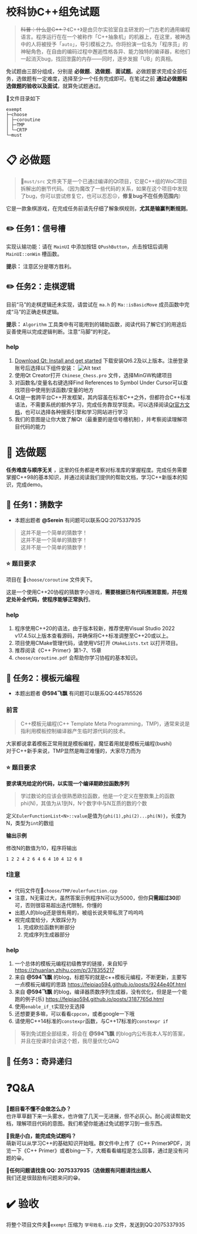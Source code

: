 # 校科协C++组免试题

> ~~科普：什么是C++？~~《C++》是由贝尔实验室自主研发的一门古老的通用编程语言。程序运行在在一个被称作「C++抽象机」的机器上，在这里，被神选中的人将被授予「`auto`」，导引模板之力。你将扮演一位名为「程序员」的神秘角色，在自由的编码过程中邂逅性格各异、能力独特的编译器，和他们一起消灭bug，找回泄露的内存——同时，逐步发掘「UB」的真相。

免试题由三部分组成，分别是 **必做题**、**选做题**、**面试题**。必做题要求完成全部任务，选做题有一定难度，选择至少一个任务完成即可。在笔试之前 **通过必做题和选做题的验收以及面试**，就算免试题通过。

📂文件目录如下

```
exempt
├─choose
│ ├─coroutine
│ ├─TMP
│ └─CRTP
└─must
```

# 📋 必做题

> 📂`must/src` 文件夹下是一个已通过编译的Qt项目，它是C++组的WoC项目拆解出的删节代码。（因为魔改了一些代码的关系，如果在这个项目中发现了bug，你可以尝试修复它，也可以忍忍😖，**修复bug不在任务范围内**）

它是一款象棋游戏，在完成任务前请先仔细了解象棋规则，**尤其是输赢判断规则**。

## ✏️ 任务1：信号槽

实现认输功能：请在 `MainUI` 中添加按钮 `QPushButton`，点击按钮后调用 `MainUI::onWin` 槽函数。
 
**提示：** 注意区分是哪方胜利。

## ✏️ ️️️️任务2：️走棋逻辑

目前“马”的走棋逻辑还未实现，请尝试在 `ma.h` 的 `Ma::isBasicMove` 成员函数中完成“马”的正确走棋逻辑。

**提示：** `Algorithm` 工具类中有可能用到的辅助函数，阅读代码了解它们的用途后妥善使用以完成逻辑判断。注意“马脚”的判定。

### help

1. [Download Qt: Install and get started](https://www.qt.io/download-thank-you) 下载安装Qt6.2及以上版本。注册登录账号后选择以下组件安装：
![Alt text](image-1.png)
1. 使用Qt Creator打开 `Chinese_Chess.pro` 文件，选择MinGW构建项目
2. 对函数名/变量名右键选择Find References to Symbol Under Cursor可以查找项目中使用到该函数/变量的地方
3. Qt是一套跨平台C++开发框架，其内容虽在标准C++之外，但都符合C++标准语法，不需要系统的额外学习，完成任务靠现学现卖。可以选择阅读[Qt官方文档](https://doc.qt.io)，也可以选择各种搜索引擎和学习网站进行学习
4. 我们的意图是让你大致了解Qt（最重要的是信号槽机制），并考察阅读理解项目代码的能力

# 📒 选做题

**任务难度与顺序无关** ，这里的任务都是考察对标准库的掌握程度。完成任务需要掌握C++98的基本知识，并通过阅读我们提供的帮助文档，学习C++新版本的知识，完成demo。

## 📌 任务1：猜数字

* 本题出题者 **@Serein** 有问题可以联系QQ:2075337935

> 这并不是一个简单的猜数字！  
> 这并不是一个简单的猜数字！  
> 这并不是一个简单的猜数字！

### ⭐ 题目要求

项目在 📂`choose/coroutine` 文件夹下。

这是一个使用C++20协程的猜数字小游戏，**需要根据已有代码推测意图，并在规定处补全代码，使程序能够正常执行**。

### help

1. 程序使用C++20的语法，由于版本较新，推荐使用Visual Studio 2022 v17.4.5以上版本查看源码，并确保将C++标准调整至C++20或以上。
2. 项目使用CMake管理代码，请使用VS打开 `CMakeLists.txt` 以打开项目。
3. 推荐阅读《C++ Primer》第1-7、15章
4. `choose/coroutine.pdf` 会帮助你学习协程的基本知识。

## 📌 任务2：模板元编程
- 本题出题者 **@594飞飘** 有问题可以联系QQ:445785526

### 前言
>C++模板元编程(C++ Template Meta Programming，TMP)，通常来说是指利用模板控制编译器产生临时源代码的技术。

大家都说拿着模板正常用就是模板编程，魔怔着用就是模板元编程(bushi)  
对于C++新手来说，TMP显然是晦涩难懂的，大家尽力而为

### ⭐ 题目要求

**要求填充给定的代码，以实现一个编译期欧拉函数序列**

>学过数论的应该会很熟悉欧拉函数，他是一个定义在整数集上的函数phi(N)，其值为从1到N，N个数字中与N互质的数的个数

定义`EulerFunctionList<N>::value`是值为`{phi(1),phi(2)...phi(N)}`，长度为N，类型为`int`的数组

**输出示例**

修改N的数值为10，程序将输出
```
1 2 2 4 2 6 4 6 4 10 4 12 6 8
```

### ❗注意
- 代码文件在📂`choose/TMP/eulerfunction.cpp`
- 注意，N无需过大，虽然答案示例程序N可以为5000，但你**只需超过30**即可，否则很容易超出迭代限制，你懂的 
- 出题人的blog还是很有用的，被组长说夹带私货了呜呜呜
- 视完成度给分，大致踩分为
    1. 完成欧拉函数判断部分
    2. 完成序列生成器部分

### help

1. 一个总体的模板元编程初级教学的链接，来自知乎 https://zhuanlan.zhihu.com/p/378355217
2. 来自 **@594飞飘** 的blog，标题写的就是c++模板元编程，不断更新，主要写一点模板元编程的思路 https://feipiao594.github.io/posts/9244e40f.html
3. 来自 **@594飞飘** 的blog，编译器质数序列生成器，没有优化，但是是一个能跑的例子(乐) https://feipiao594.github.io/posts/3187765d.html
4. 使用`enable_if_t`实现分支选择
5. 还想要更多嘛，可以看看`cppcon`，或者google一下哦
6. 请使用C++14标准的`constexpr`函数，与C++17标准的`constexpr if`

>等到免试题全部结束，将会在 **@594飞飘** 的blog内公布我本人写的答案，并且在授课时会讲这个题，我尽量优化QAQ

## 📌 任务3：奇异递归



# ❓Q&A

🔹**题目看不懂不会做怎么办？**  
也许草草翻下来一头雾水，也许做了几天一无进展，但不必灰心。耐心阅读帮助文档，理解项目代码的意图。我们希望你能通过免试题学习到一些东西。

🔹**我是小白，能完成免试题吗？**  
萌新可以从学习C++的基础知识开始哦。群文件中上传了《C++ Primer》PDF，浏览一下《C++ Primer》或者bing一下，大概看看编程是怎么回事，通过是没有问题的😀。

🔹**任何问题请找我 QQ: 2075337935（选做题有问题请找出题人**   
我们还是很鼓励有问题来问的😁。

# ✔️ 验收

将整个项目文件夹📂`exempt` 压缩为 `学号姓名.zip` 文件，发送到QQ:2075337935